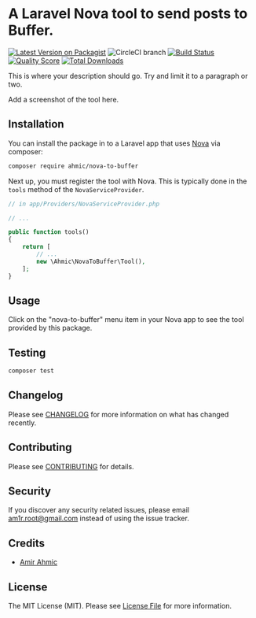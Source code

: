# A Laravel Nova tool to send posts to Buffer.

[![Latest Version on Packagist](https://img.shields.io/packagist/v/ahmic/nova-to-buffer.svg?style=flat-square)](https://packagist.org/packages/ahmic/nova-to-buffer)
![CircleCI branch](https://img.shields.io/circleci/project/github/ahmic/nova-to-buffer/master.svg?style=flat-square)
[![Build Status](https://img.shields.io/travis/ahmic/nova-to-buffer/master.svg?style=flat-square)](https://travis-ci.org/ahmic/nova-to-buffer)
[![Quality Score](https://img.shields.io/scrutinizer/g/ahmic/nova-to-buffer.svg?style=flat-square)](https://scrutinizer-ci.com/g/ahmic/nova-to-buffer)
[![Total Downloads](https://img.shields.io/packagist/dt/ahmic/nova-to-buffer.svg?style=flat-square)](https://packagist.org/packages/ahmic/nova-to-buffer)


This is where your description should go. Try and limit it to a paragraph or two.

Add a screenshot of the tool here.

## Installation

You can install the package in to a Laravel app that uses [Nova](https://nova.laravel.com) via composer:

```bash
composer require ahmic/nova-to-buffer
```

Next up, you must register the tool with Nova. This is typically done in the `tools` method of the `NovaServiceProvider`.

```php
// in app/Providers/NovaServiceProvider.php

// ...

public function tools()
{
    return [
        // ...
        new \Ahmic\NovaToBuffer\Tool(),
    ];
}
```

## Usage

Click on the "nova-to-buffer" menu item in your Nova app to see the tool provided by this package.

## Testing

``` bash
composer test
```

## Changelog

Please see [CHANGELOG](CHANGELOG.md) for more information on what has changed recently.

## Contributing

Please see [CONTRIBUTING](CONTRIBUTING.md) for details.

## Security

If you discover any security related issues, please email am1r.root@gmail.com instead of using the issue tracker.

## Credits

- [Amir Ahmic](https://github.com/ahmic)

## License

The MIT License (MIT). Please see [License File](LICENSE.md) for more information.
